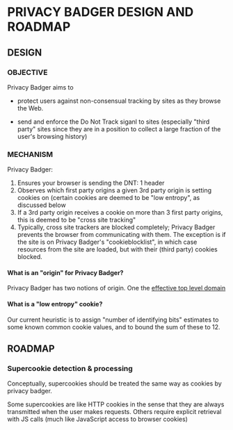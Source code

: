 # PRIVACY BADGER DESIGN AND ROADMAP

## DESIGN

### OBJECTIVE

Privacy Badger aims to

 - protect users against non-consensual tracking by sites as they browse the
   Web.

 - send and enforce the Do Not Track siganl to sites (especially "third party"
   sites since they are in a position to collect a large fraction of the user's
   browsing history)

### MECHANISM

Privacy Badger:

1. Ensures your browser is sending the DNT: 1 header
2. Observes which first party origins a given 3rd party origin is setting cookies on
   (certain cookies are deemed to be "low entropy", as discussed below
3. If a 3rd party origin receives a cookie on more than 3 first party origins,
   this is deemed to be "cross site tracking"
4. Typically, cross site trackers are blocked completely; Privacy Badger prevents the
   browser from communicating with them.  The exception is if the site is on
   Privacy Badger's "cookieblocklist", in which case resources from the site are
   loaded, but with their (third party) cookies blocked.

#### What is an "origin" for Privacy Badger?

Privacy Badger has two notions of origin.  One the [effective top level
domain](https://wiki.mozilla.org/Public_Suffix_List) 

#### What is a "low entropy" cookie?

Our current heuristic is to assign "number of identifying bits" estimates to
some known common cookie values, and to bound the sum of these to 12.


## ROADMAP

### Supercookie detection & processing

Conceptually, supercookies should be treated the same way as cookies by privacy
badger.

Some supercookies are like HTTP cookies in the sense that they are always
transmitted when the user makes requests.  Others require explicit retrieval
with JS calls (much like JavaScript access to browser cookies)



